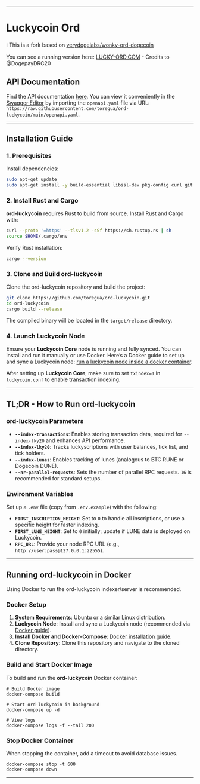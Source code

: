

---

# Luckycoin Ord

ℹ️ This is a fork based on [verydogelabs/wonky-ord-dogecoin](https://github.com/verydogelabs/wonky-ord-dogecoin)

You can see a running version here: [LUCKY-ORD.COM](https://lucky-ord.com/) - Credits to @DogepayDRC20

## API Documentation

Find the API documentation [here](openapi.yaml). You can view it conveniently in the [Swagger Editor](https://editor.swagger.io/) by importing the `openapi.yaml` file via URL: `https://raw.githubusercontent.com/toregua/ord-luckycoin/main/openapi.yaml`.

---

## Installation Guide

### 1. Prerequisites

Install dependencies:

```bash
sudo apt-get update
sudo apt-get install -y build-essential libssl-dev pkg-config curl git
```

### 2. Install Rust and Cargo

**ord-luckycoin** requires Rust to build from source. Install Rust and Cargo with:

```bash
curl --proto '=https' --tlsv1.2 -sSf https://sh.rustup.rs | sh
source $HOME/.cargo/env
```

Verify Rust installation:

```bash
cargo --version
```

### 3. Clone and Build ord-luckycoin

Clone the ord-luckycoin repository and build the project:

```bash
git clone https://github.com/toregua/ord-luckycoin.git
cd ord-luckycoin
cargo build --release
```

The compiled binary will be located in the `target/release` directory.

### 4. Launch Luckycoin Node

Ensure your **Luckycoin Core** node is running and fully synced. You can install and run it manually or use Docker. Here’s a Docker guide to set up and sync a Luckycoin node: [run a luckycoin node inside a docker container](https://github.com/toregua/luckycoin-node).

After setting up **Luckycoin Core**, make sure to set `txindex=1` in `luckycoin.conf` to enable transaction indexing.

---

## TL;DR - How to Run ord-luckycoin

### ord-luckycoin Parameters

- **`--index-transactions`**: Enables storing transaction data, required for `--index-lky20` and enhances API performance.
- **`--index-lky20`**: Tracks luckyscriptions with user balances, tick list, and tick holders.
- **`--index-lunes`**: Enables tracking of lunes (analogous to BTC RUNE or Dogecoin DUNE).
- **`--nr-parallel-requests`**: Sets the number of parallel RPC requests. `16` is recommended for standard setups.

### Environment Variables

Set up a `.env` file (copy from `.env.example`) with the following:

- **`FIRST_INSCRIPTION_HEIGHT`**: Set to `0` to handle all inscriptions, or use a specific height for faster indexing.
- **`FIRST_LUNE_HEIGHT`**: Set to `0` initially; update if LUNE data is deployed on Luckycoin.
- **`RPC_URL`**: Provide your node RPC URL (e.g., `http://user:pass@127.0.0.1:22555`).

---

## Running ord-luckycoin in Docker

Using Docker to run the ord-luckycoin indexer/server is recommended.

### Docker Setup

1. **System Requirements**: Ubuntu or a similar Linux distribution.
2. **Luckycoin Node**: Install and sync a Luckycoin node (recommended via [Docker guide](https://github.com/toregua/luckycoin-node)).
3. **Install Docker and Docker-Compose**: [Docker installation guide](https://docs.docker.com/engine/install/ubuntu/).
4. **Clone Repository**: Clone this repository and navigate to the cloned directory.

### Build and Start Docker Image

To build and run the **ord-luckycoin** Docker container:

```shell
# Build Docker image
docker-compose build

# Start ord-luckycoin in background
docker-compose up -d

# View logs
docker-compose logs -f --tail 200
```

### Stop Docker Container

When stopping the container, add a timeout to avoid database issues.

```shell
docker-compose stop -t 600
docker-compose down
```

---
